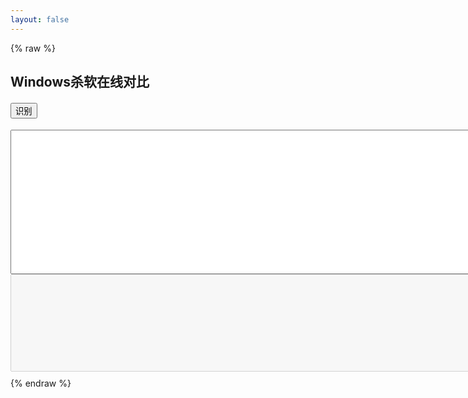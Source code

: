 ```yaml
---
layout: false
---
```

{% raw %}
<!DOCTYPE html>
<html>
<head>
<meta charset="utf-8">
<title>Windows提权/杀软在线对比</title>
<script>
    avList = {
"_avp32.exe":"卡巴斯基",
"_avpcc.exe":"卡巴斯基",
"_avpm.exe":"卡巴斯基",
"360entclient.exe":"天擎EDR Agent",
"360entmisc.exe":"360(奇安信)天擎",
"360leakfixer.exe":"360系统漏洞控制模块",
"360rp.exe":"360杀毒",
"360safe.exe":"360安全卫士",
"360safebox.exe":"360保险箱主程序",
"360sd.exe":"360杀毒",
"360skylarsvc.exe":"360天擎终端安全管理系统",
"360tray.exe":"360实时保护",
"360websafe.exe":"360主机卫士",
"a2cmd.exe":"emsisoft anti-malware",
"a2free.exe":"a-squared free",
"a2guard.exe":"a-squared杀毒",
"a2service.exe":"a-squared free",
"a2start.exe":"Emsisoft Internet Security",
"aavgapi.exe":"avg",
"aawservice.exe":"Lavasoft Ad-Aware",
"aawtray.exe":"Ad-Aware",
"acaas.exe":"AhnLab",
"acaegmgr.exe":"AhnLab",
"acaif.exe":"AhnLab",
"acais.exe":"AhnLab",
"acctmgr.exe":"Symantec",
"aclient.exe":"Altiris remote login client",
"aclntusr.exe":"Altiris Client",
"acs.exe":"outpost防火墙",
"adam.exe":"绿鹰安全精灵",
"adaware.exe":"Lavasoft Ad-Aware",
"ad-aware.exe":"Lavasoft Ad-Aware",
"ad-aware2007.exe":"Lavasoft Ad-Aware",
"administrator.exe":"Entensys UserGate 5",
"adminserver.exe":"Panda",
"advchk.exe":"norton antivirus",
"ad-watch.exe":"lavasoft杀毒",
"aesecurityservice.exe":"MS Content Management Service",
"aexagentuihost.exe":"Altiris Agent",
"aexnsagent.exe":"Altiris Agent",
"aexnsrcvsvc.exe":"Altiris",
"aexsvc.exe":"Altiris",
"aexswdusr.exe":"Altiris Express NS Client Manager",
"aflogvw.exe":"AhnLab Spy Zero",
"afwserv.exe":"Avast Firewall Service",
"agb.exe":"安天防线",
"agentsvr.exe":"Microsoft Agent Server",
"ahnrpt.exe":"AhnLab Spy Zero",
"ahnsd.exe":"AhnLab",
"ahnsdsv.exe":"AhnLab",
"ahprocmonserver.exe":"安天防线",
"airdefense.exe":"airdefense",
"akrnl.exe":"ESET Smart Security",
"alert.exe":"CA eTrust Integrated Threat Management 8.1/CA Jinchen Kill",
"alertsvc.exe":"Symantec",
"alisecguard.exe":"阿里云-云盾",
"aliyun_assist_service.exe":"阿里云-云监控",
"aliyundun.exe":"阿里云-云盾",
"aliyundunupdate.exe":"阿里云-升级服务",
"almon.exe":"Sophos Anti-Virus",
"alogserv.exe":"McAfee VirusScan Activity Log Server",
"alsvc.exe":"Sophos AutoUpdate Service",
"alunotify.exe":"Symantec",
"alupdate.exe":"Sophos Anti-Virus AutoUpdate",
"aluschedulersvc.exe":"Symantec",
"amon.exe":"tiny personal firewall",
"amsvc.exe":"Cybereason",
"amswmagt.exe":"CA eTrust Integrated Threat Management 8.1",
"ananwidget.exe":"墨者安全专家",
"antiarp.exe":"AntiARP",
"anti-trojan.exe":"anti-trojan elite",
"anvir.exe":"AnVir.exe",
"aphost.exe":"TrendMicro Infrastructure",
"apimonitor.exe":"API Monitor",
"appsvc32.exe":"Symantec",
"aps.exe":"Outpost Security",
"apvxdwin.exe":"Panda Internet Security",
"arcatasksservice.exe":"arcavir杀毒",
"armor2net.exe":"Armor2net Software",
"arr.exe":"application request route",
"ashavast.exe":"Avast",
"ashbug.exe":"Avast",
"ashchest.exe":"Avast",
"ashcmd.exe":"Avast",
"ashdisp.exe":"Avast",
"ashenhcd.exe":"Avast",
"ashlogv.exe":"Avast",
"ashmaisv.exe":"Avast",
"ashpopwz.exe":"Avast",
"ashquick.exe":"Avast",
"ashserv.exe":"Avast",
"ashsimp2.exe":"Avast",
"ashsimpl.exe":"Avast",
"ashskpcc.exe":"Avast",
"ashskpck.exe":"Avast",
"ashupd.exe":"Avast",
"ashwebsv.exe":"Avast",
"ast.exe":"超级巡警",
"asupport.exe":"TrendMicro",
"aswdisp.exe":"Avast",
"aswregsvr.exe":"Avast",
"aswscan.exe":"avast",
"aswserv.exe":"Avast",
"aswupdsv.exe":"Avast",
"aswwebsv.exe":"Avast",
"atguard.exe":"antivir",
"atrshost.exe":"Altiris",
"atwatch.exe":"mustek",
"atwsctsk.exe":"AhnLab V3 Internet Security",
"au.exe":"nsis",
"aupdate.exe":"symantec",
"aupdrun.exe":"Agnirum Outpost Firewall",
"aus.exe":"Outpost Security",
"auth8021x.exe":"CA Jinchen KILL / eTrust Antivirus",
"autodown.exe":"antivirus autoupdater",
"autoup.exe":"AhnLab",
"avadmin.exe":"AVIRA Personal Edition Classic",
"avastemupdate.exe":"Avast Internet Security",
"avastsvc.exe":"Avast",
"avastui.exe":"Avast GUI",
"avcenter.exe":"Avira",
"avciman.exe":"熊猫卫士",
"avconfig.exe":"Avira",
"avconsol.exe":"McAfee VirusScan Scheduler",
"avengine.exe":"Panda Internet Security",
"avesvc.exe":"Avira",
"avfwsvc.exe":"AVIRA Personal Edition Classic",
"avg.exe":"avg杀毒",
"avgam.exe":"AVG 8/8.5",
"avgamsvr.exe":"AVG",
"avgas.exe":"AVG",
"avgaurd.exe":"avira antivir",
"avgcc.exe":"AVG",
"avgcc32.exe":"AVG",
"avgcefrend.exe":"AVG Internet Security",
"avgchsvx.exe":"AVG Internet Security",
"avgcmgr.exe":"AVG Internet Security (32-bit)",
"avgcsrva.exe":"AVG Internet Security (64-bit)",
"avgcsrvx.exe":"AVG Internet Security",
"avgctrl.exe":"AVG",
"avgdiag.exe":"AVG",
"avgemc.exe":"AVG",
"avgemca.exe":"AVG Internet Security",
"avgemcx.exe":"AVG Internet Security",
"avgfws.exe":"AVG Internet Security",
"avgfws8.exe":"AVG",
"avgfws9.exe":"AVG 9.0 FW",
"avgfwsrv.exe":"AVG",
"avgidsagent.exe":"AVG 8.5/9.0 IDS",
"avgidsmonitor.exe":"AVG 8.5/9.0 IDS",
"avgidsui.exe":"AVG 8.5 IDS",
"avgidswatcher.exe":"AVG 8.5 IDS",
"avginet.exe":"AVG",
"avgmfapx.exe":"AVG Internet Security",
"avgmsvr.exe":"AVG",
"avgnsa.exe":"AVG Internet Security",
"avgnsx.exe":"AVG Internet Security",
"avgnt.exe":"Avira",
"avgntmgr.exe":"avg",
"avgregcl.exe":"AVG Registry Cleaner",
"avgrsa.exe":"AVG Internet Security (64-bit)",
"avgrssvc.exe":"AVG",
"avgrsx.exe":"AVG Anti-Virus",
"avgscanx.exe":"AVG",
"avgserv.exe":"AVG",
"avgserv9.exe":"AVG",
"avgsvc.exe":"AVG Internet Security",
"avgsystx.exe":"AVG SysTools",
"avgtray.exe":"AVG Anti-Virus",
"avguard.exe":"Avira AntiVir",
"avgui.exe":"AVG Internet Security",
"avgupd.exe":"AVG",
"avgupdln.exe":"AVG",
"avgupsvc.exe":"AVG",
"avgvv.exe":"AVG",
"avgw.exe":"AVG",
"avgwb.dat":"AVG",
"avgwb.exe":"Grisoft AVG AntiVirus",
"avgwdsvc.exe":"AVG Anti-Virus",
"avgwizfw.exe":"AVG",
"avinitnt.exe":"command antivirus for nt server",
"avira.exe":"小红伞杀毒",
"avk.exe":"gdata安全防护软件",
"avkbackupservice.exe":"gdata安全防护软件",
"avkcl.exe":"gdata安全防护软件",
"avkpop.exe":"g data software ag",
"avkproxy.exe":"G Data Internet Security 2007",
"avkserv.exe":"g data software ag",
"avkservice.exe":"G Data Internet Security 2007",
"avktray.exe":"G Data Internet Security 2007",
"avkwctl.exe":"G Data Internet Security 2007",
"avkwctl9.exe":"g data software ag",
"avltmain.exe":"Panda Titanium",
"avmailc.exe":"Avira",
"avmcdlg.exe":"Avira",
"avnotify.exe":"Avira",
"avnt.exe":"h+bedv datentechnik gmbh",
"avp.exe":"Kaspersky",
"avp32.exe":"Kaspersky",
"avpcc.exe":"Kaspersky",
"avpdos32.exe":"kaspersky antivirus",
"avpdtagt.exe":"Kaspersky Lab Deployment Tool Agent",
"avpexec.exe":"Kaspersky",
"avpm.exe":"Kaspersky",
"avpncc.exe":"Kaspersky",
"avps.exe":"Kaspersky",
"avptc32.exe":"kaspersky antivirus",
"avpui.exe":"Kaspersky",
"avpupd.exe":"Kaspersky",
"avscan.exe":"Avira",
"avsched32.exe":"h+bedv",
"avserver.exe":"Kerio Winroute Firewall",
"avshadow.exe":"Avira",
"avsynmgr.exe":"McAfee VirusScan Synchronization Manager",
"avtask.exe":"Panda",
"avwatchservice.exe":"virusfighter杀毒",
"avwebgrd.exe":"AVIRA Personal Edition Classic",
"avwin.exe":"h+bedv",
"avwupsrv.exe":"h+bedv",
"avz.exe":"avz",
"ayagent.exe":"alyac韩国胶囊杀毒",
"baiduansvx.exe":"百度卫士-主进程",
"baidusafetray.exe":"百度卫士",
"baidusd.exe":"百度杀毒-主程序",
"baidusdsvc.exe":"百度杀毒-服务进程",
"baidusdtray.exe":"百度杀毒-托盘进程",
"baradagent.exe":"腾讯云-安全监控组件",
"bargains.exe":"exact advertising spyware",
"basfipm.exe":"Broadcom ASF IP monitoring service",
"bavtray.exe":"Baidu AV",
"bdagent.exe":"BitDefender Security Suite",
"bdc.exe":"BitDefender Security Suite",
"bddownloader.exe":"百度卫士",
"bdlite.exe":"BitDefender Security Suite",
"bdmcon.exe":"BitDefender Security Suite",
"bdss.exe":"BitDefender Security Suite",
"bdsubmit.exe":"BitDefender Security Suite",
"bdswitch.exe":"bitdefender module",
"beagle.exe":"avast",
"beikesan.exe":"贝壳云安全",
"bhipssvc.exe":"Baidu AV",
"bitdefender.exe":"Bitdefender",
"bka.exe":"Bkav AV",
"bkavservice.exe":"bkav杀毒",
"bkavsystemserver.exe":"Bkav AV",
"blackd.exe":"Black Ice IDS ",
"blackice.exe":"BlackIce Firewall",
"blink.exe":"micromedia",
"blss.exe":"cblaster",
"blupro.exe":"Bkav AV",
"bmrt.exe":"Barracuda Malware Removal Tool",
"bootwarn.exe":"symantec",
"bpc.exe":"grokster",
"brasil.exe":"exact advertising",
"bullguard.exe":"BullGuard Internet Security",
"bullguardbhvscanner.exe":"BullGuard Internet Security",
"bullguardscanner.exe":"BullGuard Internet Security",
"bullguardtray.exe":"BullGuard Internet Security",
"bullguardupdate.exe":"BullGuard Internet Security",
"bwgo0000":"F-Secure Backweb Temporary Files",
"bwgo0000.exe":"F-Secure Backweb",
"bwmeterconsvc.exe":"BWMeter Connections Service",
"ca.exe":"eTrust Firewall",
"caantispyware.exe":"CA Internet Security Suite 2007",
"caav.exe":"CA Internet Security Suite 2007",
"caavcmdscan.exe":"CA Internet Security Suite 2007",
"caavguiscan.exe":"CA Internet Security Suite 2007",
"caf.exe":"CA eTrust Integrated Threat Management 8.1",
"cafw.exe":"CA Internet Security Suite 2007",
"caissdt.exe":"eTrust Internet Security Suite",
"calogdump.exe":"CA Internet Security Suite 2007",
"capfaem.exe":"CA Internet Security Suite 2007",
"capfasem.exe":"CA Internet Security Suite 2008",
"capfsem.exe":"CA Internet Security Suite 2007",
"capmuamagt.exe":"CA eTrust Integrated Threat Management 8.1",
"cappactiveprotection.exe":"CA Internet Security Suite 2007/8/9",
"cappactiveprotection.exe   ":"CA Internet Security Suite 2007",
"casc.exe":"CA Internet Security Suite 2009",
"casecuritycenter.exe":"CA Internet Security Suite 2007",
"caunst.exe":"CA Internet Security Suite 2007",
"cavrep.exe":"CA Internet Security Suite 2007",
"cavrid.exe":"CA AntiVirus Realtime Infection Report",
"cavscan.exe":"Comodo",
"cavtray.exe":"eTrust Antivirus",
"cb.exe":"Cb Protection by Carbon Black",
"ccap.exe":"Symantec",
"ccapp.exe":"Symantec",
"ccemflsv.exe":"Client and Host Security Platform",
"ccenter.exe":"Rising",
"ccevtmgr.exe":"Symantec",
"cclaw.exe":"Norman Ad-Aware SE Plus Antivirus 1.06r1 and Firewall 1",
"cclgview.exe":"Symantec?",
"ccnfagent.exe":"CA eTrust Integrated Threat Management 8.1",
"ccprovsp.exe":"CA Internet Security Suite 2008/9",
"ccproxy.exe":"Symantec",
"ccpxysvc.exe":"Symantec",
"ccregvfy.exe":"norton杀毒软件自身完整性检查程序",
"ccschedulersvc.exe":"CA Internet Security Suite 2009",
"ccsetmgr.exe":"Symantec",
"ccsmagtd.exe":"CA eTrust Integrated Threat Management 8.1",
"ccsvchst.exe":"Symantec Endpoint Protection",
"ccsystemreport.exe":"CA Internet Security Suite 2009",
"cctray.exe":"CA Internet Security Suite 2007",
"ccupdate.exe":"CA Internet Security Suite 2007",
"cdp.exe":"cyberlink corp.",
"certificationmanagerservicent.exe":"Sophos Control Center",
"cfd.exe":"motive communications",
"cfftplugin.exe":"CA eTrust Integrated Threat Management 8.1",
"cfgwiz.exe":"norton antivirus",
"cfnotsrvd.exe":"CA eTrust Integrated Threat Management 8.1",
"cfp.exe":"Comodo Firewall Pro",
"cfpconfg.exe":"COMODO VIRUS SCANNER",
"cfpconfig.exe":"Comodo Firewall Pro",
"cfplogvw.exe":"Comodo Firewall Pro",
"cfpsbmit.exe":"Comodo Firewall Pro",
"cfpupdat.exe":"Comodo Firewall Pro",
"cfsmsmd.exe":"CA eTrust Integrated Threat Management 8.1",
"checkup.exe":"Symantec",
"cis.exe":"Comodo Internet Security",
"cistray.exe":"Comodo Internet Security",
"cka.exe":"Symantec",
"cksoftshiedantivirus4.exe":"shield antivirus杀毒",
"clamscan.exe":"ClamAV",
"clamtray.exe":"ClamAV",
"clamwin.exe":"ClamAV",
"clean.exe":"windows流氓软件清理大师",
"cleaner.exe":"windows流氓软件清理大师",
"cleaner3.exe":"windows流氓软件清理大师",
"cleaner8.exe":"the cleaner杀毒",
"cleanpc.exe":"windows流氓软件清理大师",
"cleanup.exe":"mcafee",
"cloudhelper.exe":"安全狗",
"clps.exe":"Comodo",
"clpsla.exe":"Comodo",
"clpsls.exe":"Comodo",
"clshield.exe":"Panda",
"cmctrayicon.exe":"cmc杀毒",
"cmdagent.exe":"Comodo Firewall Pro",
"cmdinstall.exe":"Comodo",
"cmgrdian.exe":"McAfee Guardian Tray Icon",
"cntaosmgr.exe":"TrendMicro OfficeScan",
"comhost.exe":"Symantec",
"connectionmonitor.exe":"ConnectionMonitor by SteelBytes",
"console.exe":"Panda",
"control_panel.exe":"Entensys UserGate 5",
"coranticontrolcenter32.exe":"coranti2012杀毒",
"coreframeworkhost.exe":"Trend Micro Internet Security",
"coreserviceshell.exe":"Trend Micro Internet Security",
"cpd.exe":"McAfee Firewall",
"cpdclnt.exe":"Symantec",
"cpf.exe":"Comodo Personal Firewall",
"cpntsrv.exe":"Panda",
"cramtray.exe":"Cybereason",
"crashrep.exe":"Comodo Firewall Pro",
"crdm.exe":"Netsys Enterprise Security (Encryption)",
"crssvc.exe":"Cybereason",
"csacontrol.exe":"Cisco Security Agent",
"csfalconcontainer.exe":"CrowdStrike Falcon Sensor",
"csfalconservice.exe":"CrowdStrike Falcon",
"csinject.exe":"Symantec",
"csinsm32.exe":"Symantec",
"csinsmnt.exe":"Symantec",
"csrss_tc.exe":"Atompark StaffCop",
"cssauth.exe":"Client Security Solution",
"ctdataload.exe":"Altiris",
"cureit.exe":"drweb cureit",
"cylancesvc.exe":"Cylance",
"cylanceui.exe":"Cylance",
"d_manage.exe":"d盾",
"d_safe_manage.exe":"d盾",
"dao_log.exe":"McAfee DAO Logger",
"datemanager.exe":"Date Manager",
"dbserv.exe":"Symantec",
"dbsrv9.exe":"Symantec",
"deep ui.exe":"Deep Instinct NGAV",
"deepmgmtservice.exe":"Deep Instinct NGAV",
"deeprpcserver":"Deep Instinct NGAV",
"deepstaticservice.exe":"Deep Instinct NGAV",
"defalert.exe":"symantec",
"defenderdaemon.exe":"shadowdefender",
"defscangui.exe":"symantec",
"defwatch":"Symantec",
"defwatch.exe":"Symantec",
"deloeminfs.exe":"BitDefender Security Suite",
"deteqt.agent.exe":"MWR Deteqt Suite EDR",
"diskmon.exe":"Symantec",
"djsnetcn.exe":"Symantec",
"dlservice.exe":"SmartLine DeviceLock Service",
"dltray.exe":"SmartLine DeviceLock Tray Notifier",
"dolphincharge.e":"GoldenDolphin Chinese IDS",
"dolphincharge.exe":"GoldenDolphin Chinese IDS",
"doscan.exe":"Symantec",
"dpmra.exe":"Microsoft Security Center Data Protection Manager",
"dpps2.exe":"panicware",
"drwadins.exe":"dr.web",
"drwagntd.exe":"DrWeb Enterprise",
"drwagnui.exe":"DrWeb",
"drwatson.exe":"Dr. Watson",
"drweb.exe":"DrWeb",
"drweb32.exe":"DrWeb",
"drweb32w.exe":"DrWeb",
"drweb386.exe":"DrWeb",
"drwebcgp.exe":"DrWeb",
"drwebcom.exe":"DrWeb Plesk COM for Windows",
"drwebdc.exe":"DrWeb",
"drwebmng.exe":"DrWeb",
"drwebscd.exe":"DrWeb",
"drwebupw.exe":"DrWeb",
"drwebwcl.exe":"DrWeb",
"drwebwin.exe":"DrWeb",
"drwinst.exe":"DrWeb",
"drwupgrade.exe":"DrWeb Enterprise",
"ds_monitor.exe":"Deep Security TM EDR",
"dsa.exe":"Deep Security TM EDR",
"dsmain.exe":"360安全卫士程序加载模块",
"dssagent.exe":"broderbund",
"dvp95.exe":"F-Secure",
"dvp95_0.exe":"F-Secure",
"dwarkdaemon.exe":"DrWeb Total Security",
"dwengine.exe":"DrWeb",
"dwhwizrd.exe":"Symantec",
"dwnetfilter.exe":"DrWeb Total Security",
"dwwin.exe":"TrendMicro or DrWatson",
"edisk.exe":"McAfee VirusScan Emergency Disk Creator",
"edr_agent.exe":"深信服EDR Agent",
"edr_monitor.exe":"深信服EDR Agent",
"edr_sec_plan.exe":"深信服EDR Agent",
"eeyeevnt.exe":"eEye Retina Digital Security",
"egui.exe":"Nod32",
"eguiproxy.exe":"eset nod32防毒",
"ehttpsrv.exe":"Nod32",
"ekrn.exe":"Nod32",
"elogsvc.exe":"Norman Ad-Aware SE Plus Antivirus 1.06r1 and Firewall 1",
"emet_agent.exe":"emet",
"emet_service.exe":"emet",
"emlibupdateagentnt.exe":"Sophos Control Center",
"emlproui.exe":"Omniquad Total Security 3.0.0",
"emlproxy.exe":"Omniquad Total Security 3.0.0",
"emsw.exe":"alset inc",
"endpointsecurity.exe":"GFI EndPointSecurity",
"engineserver.exe":"McAfee",
"ent.exe":"Essential NetTools",
"entitymain.exe":"Trend Micro Control Manager",
"era.exe":"ESET Remote Administrator",
"esafe.exe":"eSafe Protect",
"esav.exe":"启明星辰天珣EDR Agent",
"escc.exe":"启明星辰天珣EDR Agent",
"escccontrol.exe":"启明星辰天珣EDR Agent",
"esccindex.exe":"启明星辰天珣EDR Agent",
"esecagntservice.exe":"GFI EndPoint Security",
"esecservice.exe":"GFI EndPointSecurity",
"eshasrv.exe":"eset nod32防毒",
"esmagent.exe":"Enterprise Security Agent",
"espwatch.exe":"eSafe Protect",
"etagent.exe":"EventTracker by Prism Microsystems",
"etconsole3.exe":"EventTracker Console",
"etcorrel.exe":"EventTracker log cache",
"ethereal.exe":"rationalclearcase",
"etloganalyzer.exe":"EventTracker by Prism Microsystems",
"etreporter.exe":"EventTracker by Prism Microsystems  change",
"etrssfeeds.exe":"EventTracker by Prism Microsystems",
"etscheduler.exe":"EventTracker Scheduler",
"etwcontrolpanel.exe":"EventTracker Console",
"euqmonitor.exe":"TrendMicro ScanMail for Exchange",
"eventparser.exe":"McAfee",
"evtarmgr.exe":"EventTracker by Prism Microsystems",
"evtmgr.exe":"EventTracker by Prism Microsystems",
"evtprocessecfile.exe":"EventTracker",
"ewidoctrl.exe":"Ewido Security Suite",
"ewidoguard.exe":"Ewido Security Suite",
"execstat.exe":"StatWin",
"ezantivirusregistrationcheck.exe":"e-trust antivirus",
"fameh32.exe":"F-Secure Internet Security",
"fast.exe":"fastusr",
"fcappdb.exe":"Fortinet Smart Security",
"fcdblog.exe":"Fortinet Smart Security",
"fch32.exe":"F-Secure Internet Security",
"fchelper64.exe":"Fortinet Smart Security",
"fcsms.exe":"Microsoft Forefront Client Security Management Service",
"fcssas.exe":"Microsoft Forefront Client Security State Assessment Service",
"fih32.exe":"F-Secure Installation Launcher",
"findviru.exe":"f-secure",
"firesvc.exe":"McAfee Desktop Firewall",
"firetray.exe":"McAfee Desktop Firewall Traybar Helper",
"firewall.exe":"ashampoosoftware",
"firewallgui.exe":"PC Tools Firewall Plus",
"fmon.exe":"FortiClient Host Security 3.0.459",
"fnrb32.exe":"f-secure",
"forcefield.exe":"ZoneAlarm ForceField",
"forticlient.exe":"FortiClient",
"fortiesnac.exe":"Fortinet Smart Security",
"fortifw.exe":"FortiClient Host Security 3.0.459",
"fortiproxy.exe":"Fortinet Smart Security",
"fortiscan.exe":"Fortiscan",
"fortisslvpndaemon.exe":"Fortinet Smart Security",
"fortitray.exe":"Fortinet Smart Security",
"fortiwf.exe":"Fortinet Smart Security",
"fpavserver.exe":"F-PROT Antivirus",
"fprot.exe":"F-Prot?Antivirus",
"f-prot.exe":"f-prot杀毒",
"f-prot95.exe":"F-Prot?Antivirus",
"fprottray.exe":"F-PROT Antivirus",
"fpwin.exe":"verizon",
"fp-win.exe":"f-prot antivirus ondemand",
"frameworkservic":"McAfee Framework Services",
"frameworkservic.exe":"Mcafee VirusScan Framework Service",
"frameworkservice.exe":"McAfee VirusScan Enterprise",
"freshclam.exe":"clamav",
"frminst.exe":"mcafee",
"frw.exe":"McAfee?",
"frzstate2k.exe":"Deep Freeze TM EDR",
"fsaa.exe":"F-Secure Authentication Agent",
"fsaua.exe":"F-Secure Internet Security",
"fsav.exe":"f-secure",
"fsav32.exe":"F-Secure Internet Security",
"fsav530stbyb.exe":"f-secure",
"fsav530wtbyb.exe":"f-secure",
"fsav95.exe":"f-secure",
"fsavgui.exe":"F-Secure Internet Security GUI",
"fsbwsys.exe":"f-secure",
"f-sched.exe":"F-Prot?Antivirus",
"fscuif.exe":"F-Secure Internet Security",
"fsdfwd.exe":"F-Secure Internet Security",
"f-secure.exe":"f-secure冰岛杀毒",
"fsgk32.exe":"F-Secure Internet Security",
"fsgk32st.exe":"F-Secure Internet Security",
"fsguidll.exe":"F-Secure Internet Security",
"fsguiexe.exe":"F-Secure Internet Security",
"fshdll32.exe":"F-Secure Internet Security",
"fshoster32.exe":"F-Secure Internet Security",
"fshoster64.exe":"F-Secure Internet Security",
"fsm32.exe":"F-Secure Internet Security",
"fsma32.exe":"F-Secure Internet Security",
"fsmb32.exe":"F-Secure Internet Security",
"fsorsp.exe":"F-Secure Internet Security",
"fspc.exe":"F-Secure Internet Security",
"fspex.exe":"F-Secure Anti-Virus Updater",
"fsqh.exe":"F-Secure Internet Security",
"fssm32.exe":"F-Secure Internet Security",
"f-stopw.exe":"F-Prot?Antivirus",
"fwcfg.exe":"Symantec",
"fwinst.exe":"AVIRA Personal Edition Classic",
"fws.exe":"Radialpoint Security Services PCGuard",
"fyfirewall.exe":"风云防火墙",
"gcascleaner.exe":"Microsoft AntiSpyware Cleaner Process",
"gcasdtserv.exe":"Microsoft AntiSpyware Server Process",
"gcasinstallhelper.exe":"Microsoft AntiSpyware Helper Process",
"gcasnotice.exe":"Microsoft AntiSpyware Notifier Process",
"gcasserv.exe":"Microsoft AntiSpyware Server Process",
"gcasservalert.exe":"Microsoft AntiSpyware Alert Process",
"gcasswupdater.exe":"Microsoft AntiSpyware Updater Process",
"gdfirewalltray.exe":"G Data Internet Security 2007",
"gdfwsvc.exe":"G Data Internet Security 2007",
"gdscan.exe":"G Data",
"gfireporterservice.exe":"GFI EndPointSecurity",
"gg.exe":"巨盾网游安全盾",
"ghost_2.exe":"Symantec",
"ghosttray.exe":"Symantec",
"giantantispyware.exe":"GIANT AntiSpyware",
"giantantispywaremain.exe":"Microsoft AntiSpyware",
"giantantispywareupdater.exe":"Microsoft AntiSpyware",
"gov_defence_daemon.exe":"govdefence(网防g01)",
"gov_defence_service.exe":"govdefence(网防g01)",
"guard.exe":"AVG",
"guarddog.exe":"ewido",
"guardgui.exe":"Avira",
"guardnt.exe":"ikarus",
"guardxkickoff.exe":"GuardX",
"guardxservice.exe":"GuardX",
"gziface.exe":"Bitdefender Free",
"gzserv.exe":"Bitdefender Free",
"hipsdaemon.exe":"火绒安全软件",
"hipslog.exe":"火绒安全软件",
"hipsmain.exe":"火绒安全软件",
"hipstray.exe":"火绒安全软件",
"hipsvc.exe":"mcafee",
"hpqwmiex.exe":"HP ProtectTools Security Manager",
"hrres.exe":"ViRobot Desktop Antivirus",
"htpatch.exe":"silicon integrated systems corporation",
"hwapi.exe":"McAfee Internet Security Suite",
"hws.exe":"护卫神·入侵防护系统",
"hws_ui.exe":"护卫神·入侵防护系统",
"hwsd.exe":"护卫神·入侵防护系统",
"hwspanel.exe":"护卫神·入侵防护系统",
"iamapp.exe":"symantec",
"iamserv.exe":"symantec",
"iamstats.exe":"symantec",
"icepack.exe":"Symantec",
"icmon.exe":"Sophos Anti-Virus InterCheck activity monitor",
"idsinst.exe":"Symantec",
"iedriver.exe":"urlblaze.com",
"iface.exe":"Panda Anti-Virus",
"igateway.exe":"CA eTrust Integrated Threat Management 8.1/CA Jinchen Kill",
"inetupd.exe":"H+BEDV",
"infus.exe":"infus dialer",
"infwin.exe":"msviewparasite",
"inicio.exe":"Panda Internet Security",
"inocit.exe":"etrust",
"inonmsrv.exe":"CA Jinchen Kill",
"inorpc.exe":"eTrust Antivirus",
"inort.exe":"eTrust Antivirus",
"inotask.exe":"CA eTrust Integrated Threat Management 8.1/CA Jinchen Kill",
"inouptng.exe":"etrust",
"inoweb.exe":"CA Jinchen Kill",
"intdel.exe":"inet delivery",
"iparmor.exe":"木马克星",
"iptray.exe":"Cisco AMP",
"isafe.exe":"CA AntiVirus ISafe Service",
"isafinst.exe":"CA Internet Security Suite 2007",
"isatray.exe":"Microsoft(R) Internet Security and Acceleration Server 2000",
"isntsmtp.exe":"TrendMicro",
"isntsysmonitor":"TrendMicro InterScan System Monitor",
"isntsysmonitor.exe":"Trend Micro",
"ispwdsvc.exe":"Symantec",
"isscsf.exe":"ISS Security Scanner",
"issdaemon.exe":"ISS Security Scanner",
"issvc.exe":"Symantec",
"isuac.exe":"Symantec",
"iswmgr.exe":"ZoneAlarm ForceField",
"itmrt_supportdiagnostics.exe":"CA Internet Security Suite 2007",
"itmrt_trace.exe":"CA Internet Security Suite 2007",
"itmrtsvc.exe":"CA Internet Security Suite 2007",
"ixaptsvc.exe":"nProtect",
"ixavsvc.exe":"nProtect",
"ixfwsvc.exe":" nProtect",
"jammer.exe":"Jammer",
"k7tsecurity.exe":"k7杀毒",
"kabackreport.exe":"Kingsoft",
"kaccore.exe":"Kingsoft",
"kanmcmain.exe":"Kingsoft",
"kansgui.exe":"Kingsoft Antivirus",
"kansvr.exe":"Kingsoft Antivirus",
"kastray.exe":"Kingsoft",
"kav.exe":"Kaspersky",
"kav32.exe":"Kingsoft Internet Security 2008",
"kavadapterexe.exe":"Kaspersky Anti-Virus for Lotus Notes",
"kavfs.exe":"Kaspersky Anti-Virus service process",
"kavfsgt.exe":"Kaspersky Anti-Virus management service process",
"kavfsrcn.exe":"Kaspersky Anti-Virus remote management process",
"kavfsscs.exe":"Kaspersky script interception dispatcher service process",
"kavfswp.exe":"Kaspersky Anti-Virus working process",
"kavisarv.exe":"Kaspersky",
"kavlotsingleton.exe":"Kaspersky Anti-Virus for Lotus Notes",
"kavmm.exe":"Kaspersky",
"kavpf.exe":"kaspersky",
"kavpfw.exe":"kaspersky",
"kavshell.exe":"Kaspersky command line utility process",
"kavss.exe":"Kaspersky",
"kavstart.exe":"Kingsoft Internet Security",
"kavsvc.exe":"Kaspersky",
"kavsvcui.exe":"kaspersky",
"kavtray.exe":"Kaspersky task tray process",
"kazza.exe":"kaspersky",
"kb891711.exe":"Windows Security Update",
"keenvalue.exe":"euniverse inc",
"kerio-pf-213-en-win.exe":"Kerio",
"kerio-wrl-421-en-win.exe":"Kerio",
"kerio-wrp-421-en-win.exe":"Kerio",
"kis.exe":"Kaspersky",
"kislive.exe":"Kingsoft",
"kissvc.exe":"Kingsoft Internet Security 2008",
"klnacserver.exe":"Kaspersky Lab Cisco NAC Posture Validation Server",
"klnagent.exe":"Kaspersky Network Agent",
"klserver.exe":"Kaspersky Administration Server",
"klswd.exe":"Kaspersky",
"klwtblfs.exe":"Kaspersky",
"kmailmon.exe":"Kingsoft",
"knownsvr.exe":"Rising Antispyware",
"knsdtray.exe":"可牛杀毒",
"knupdatemain.exe":"Kingsoft",
"kpf4gui.exe":"Sunbelt Personal Firewall 4",
"kpf4ss.exe":"Sunbelt Personal Firewall 4",
"kpfw32.exe":"Kingsoft Internet Security 2008",
"kpfwsvc.exe":"Kingsoft Internet Security",
"kpfwtray.exe":"金山网镖",
"krbcc32s.exe":"CA Jinchen KILL / eTrust Antivirus",
"ksafe.exe":"金山卫士",
"ksafesvc.exe":"金山毒霸",
"ksafetray.exe":"金山卫士",
"kswebshield.exe":"Kingsoft",
"kupdata.exe":"金山毒霸",
"kvdetech.exe":"Jiangmin AV and FW",
"kvmonxp.exe":"江民杀毒",
"kvmonxp.kxp":"Jiangmin AV and FW",
"kvmonxp_2.exe":"江民KV杀毒软件实时监控程序",
"kvmonxp_2.kxp":"Jiangmin AV and FW",
"kvolself.exe":"Jiangmin AV and FW",
"kvsrvxp.exe":"Jiangmin AV and FW",
"kvsrvxp_1.exe":"Jiangmin AV and FW",
"kvxp.exe":"江民杀毒软件",
"kvxp.kxp":"Jiangmin AV and FW",
"kwatch.exe":"Kingsoft Internet Security",
"kwsprod.exe":"Kaspersky",
"kwsprotect64.exe":"金山毒霸",
"kxescore.exe":"金山毒霸",
"kxeserv.exe":"Kingsoft",
"kxetray.exe":"金山毒霸",
"launcher.exe":"intercort systems",
"ldscan.exe":"windows trojans inspector",
"leventmgr.exe":"Cisco Security Agent",
"livesrv.exe":"BitDefender Security Suite",
"liveupdate360.exe":"360更新程序",
"lmon.exe":"Sophos Anti-Virus",
"log_qtine.exe":"McAfee",
"loggetor.exe":"GoldenDolphin Chinese IDS",
"loggingserver.exe":"AVG Internet Security (64-bit)",
"luall.exe":"Symantec",
"luau.exe":"symantec",
"lucallbackproxy.exe":"Symantec",
"lucoms.exe":"Symantec",
"lucoms~1.exe":"Symantec",
"lucomserver.exe":"Symantec LiveUpdate",
"luinit.exe":"Symantec",
"lwdmserver.exe":"TrendMicro Infrastructure",
"macmnsvc.exe":"McAfee Agent Common Services",
"macompatsvc.exe":"McAfee Compat service",
"mamutu.exe":"Mamutu",
"managementagentnt.exe":"Sophos Control Center",
"mantispm.exe":"ZoneAlarm Internet Security Suite 2007",
"masalert.exe":"McAfee AntiSpyware",
"massrv.exe":"McAfee AntiSpyware application",
"masvc.exe":"McAfee Agent Service",
"mbam.exe":"malwarebytes杀毒",
"mbamservice.exe":"Malwarebytes Anti-Malware",
"mbamtray.exe":"Malwarebytes Anti-Malware",
"mcafeedatabackup.exe":"McAfee Internet Security Suite",
"mcafeefire.exe":"mcafee",
"mcagent.exe":"McAfee Agent",
"mcapexe.exe":"McAfee Endpoint Protection",
"mcappins.exe":"McAfee Application Installer",
"mcconsol.exe":"McAfee VirusScan Enterprise",
"mcdash.exe":"McAfee Security Center Dashboard",
"mcdetect.exe":"McAfee Security Centre Module",
"mcepoc.exe":"McAfee VirusScan for EPOC OS",
"mcepocfg.exe":"McAfee VirusScan for EPOC OS",
"mcinfo.exe":"McAfee Internet Security",
"mcmnhdlr.exe":"McAfee VirusScan Command Handler",
"mcmscsvc.exe":"McAfee Internet Security Suite",
"mcnasvc.exe":"McAfee Internet Security Suite",
"mcods.exe":"McAfee Internet Security Suite",
"mcpalmcfg.exe":"McAfee VirusScan for Palm OS",
"mcpromgr.exe":"McAfee Internet Security Suite",
"mcproxy.exe":"McAfee Internet Security Suite",
"mcregwiz.exe":"McAfee Registration Wizard",
"mcsacore.exe":"McAfee Endpoint Protection",
"mcsagent.exe":"Sophos MCS Agent",
"mcsclient.exe":"Sophos MCS Client",
"mcscript.exe":"mcafee",
"mcscript_inuse.exe":"McAfee VirusScan Enterprise",
"mcshell.exe":"McAfee GUI",
"mcshield.exe":"McAfee VirusScan",
"mcshld9x.exe":"McAfee AntiVirus Component",
"mcsvhost.exe":"McAfee Endpoint Protection",
"mcsysmon.exe":"McAfee System Monitor",
"mctool.exe":"mcafee",
"mctray.exe":"McAfee VirusScan Enterprise",
"mctskshd.exe":"McAfee Task Scheduler",
"mcui32.exe":"Symantec",
"mcuicnt.exe":"McAfee",
"mcuimgr.exe":"McAfee Internet Security Suite",
"mcupdate.exe":"McAfee VirusScan Enterprise",
"mcupdmgr.exe":"McAfee Update Manager",
"mcvsftsn.exe":"McAfee VirusScan Online",
"mcvsrte.exe":"McAfee.com VirusScan Online Realtime Engine",
"mcvsshld.exe":"McAfee VirusScan",
"mcwce.exe":"McAfee VirusScan for WindowsCE OS",
"mcwcecfg.exe":"McAfee VirusScan for WindowsCE OS",
"mfeann.exe":"McAfee",
"mfeavsvc.exe":"McAfee Cloud AV",
"mfecanary.exe":"McAfee Canary Process",
"mfeesp.exe":"McAfee Endpoint Security Platform component hosting server",
"mfefire.exe":"McAfee Core Firewall Service",
"mfefw.exe":"McAfee Firewall Business Object Hosting Server",
"mfehcs.exe":"McAfee HookCore Service",
"mfemactl.exe":"McAfee Agent AAC Host",
"mfemms.exe":"McAfee Management Service",
"mfetp.exe":"McAfee Threat Prevention Service",
"mfevtps.exe":"McAfee Process Validation",
"mfewc.exe":"McAfee Web Control Service",
"mfewch.exe":"McAfee Web Control Service",
"mfin32.exe":"myfreeinternetupdate",
"mfw2en.exe":"myfreeinternetupdate",
"mfweng3.02d30.exe":"myfreeinternetupdate",
"mgavrtcl.exe":"McAfee antivirus software",
"mgavrte.exe":"mcafee",
"mghtml.exe":"McAfee VirusScan Component",
"mgntsvc.exe":"Sophos Control Center",
"mgui.exe":"bullguard",
"minilog.exe":"zone alarm",
"mmod.exe":"ezulainc",
"mongoosagui.exe":"mongoosa杀毒",
"monsvcnt.exe":"Ahnsd Korean AV",
"monsysnt.exe":"Ahnsd Korean AV",
"mostat.exe":"wurldmediainc",
"mpcmdrun.exe":"Windows Defender",
"mpf.exe":"McAfee Personal Firewall",
"mpfagent.exe":"McAfee Personal Firewall",
"mpfconsole.exe":"McAfee Personal Firewall",
"mpfservice.exe":"McAfee Personal Firewall Component",
"mpfsrv.exe":"McAfee Internet Security Suite",
"mpftray.exe":"McAfee Personal Firewall Tray icon",
"mpmon.exe":"微点主动防御",
"mps.exe":"McAfee Internet Security Suite",
"mpsevh.exe":"McAfee Internet Security Suite",
"mpsvc.exe":"Omniquad Total Security 3.0.0",
"mrf.exe":"TrendMicro Infrastructure",
"msascui.exe":"Windows Defender",
"msascuil.exe":"windows defender",
"mscache.exe":"integrated search technologies spyware",
"mscifapp.exe":"McAfee Privacy Service",
"mscman.exe":"odysseusmarketinginc",
"mskagent.exe":"McAfee SpamKiller Module",
"mskdetct.exe":"McAfee Spamkiller",
"msksrver.exe":"McAfee Internet Security Suite",
"msksrvr.exe":"McAfee Spamkiller",
"msmgt.exe":"total velocity spyware",
"msmpeng.exe":"Windows Defender",
"mspmspsv.exe":"Windows Media Device Manager Pre-Message Security Protocol Service",
"msscli.exe":"McAfee AntiSpyware Component",
"msseces.exe":"Microsoft Security Essentials",
"mssecess.exe":"Microsoft Security Essentials",
"mssense.exe":"windows defender",
"msssrv.exe":"McAfee Anti Spyware",
"msvxd.exe":"w32/datom-a",
"myagtsvc.exe":"mcafee",
"myagttry.exe":"McAfee Total Protection for Small Business",
"nailgpip.exe":"McAfee",
"naprdmgr.exe":"McAfee ePolicy Orchestrator",
"nav.exe":"reuters limited",
"navapsvc.exe":"Symantec",
"navapw32.exe":"Symantec",
"navdx.exe":"Norton Anti-Virus",
"navectrl.exe":"Symantec",
"navelog.exe":"Symantec",
"navesp.exe":"Symantec",
"navlu32.exe":"norton",
"navnt.exe":"Norton Anti-Virus",
"navshcom.exe":"Norton Anti-Virus",
"navstub.exe":"Norton Anti-Virus",
"navw32.exe":"Symantec",
"navwnt.exe":"Symantec",
"ncdaemon.exe":"Mcafee Scanner for Lotus Notes",
"ndd32.exe":"诺顿磁盘医生",
"ndetect.exe":"Symantec",
"neomonitor.exe":"NeoMonitor",
"neotrace.exe":"McAfee NeoTrace",
"neowatchlog.exe":"neowatch",
"neowatchtray.exe":"neowatch",
"nerosvc.exe":"Nero Security Service",
"netalertclient.exe":"GoldenDolphin Chinese IDS",
"netcfg.exe":"Kaspersky Network Configuration Tool",
"networkagent.exe":"Websense Web Security / Web Filter",
"networx.exe":"NetWorx",
"ngctw32.exe":"Symantec",
"ngserver.exe":"Symantec",
"nip.exe":"Norman Ad-Aware SE Plus Antivirus 1.06r1 and Firewall 1",
"nipsvc.exe":"Norman Ad-Aware SE Plus Antivirus 1.06r1 and Firewall 1",
"nisoptui.exe":"Symantec",
"nisserv.exe":"Symantec",
"nissrv.exe":"Microsoft Network Inspection System",
"nisum.exe":"Symantec",
"njeeves.exe":"Norman Ad-Aware SE Plus Antivirus 1.06r1 and Firewall 1",
"nlclient.exe":"Netlimiter Traffic Monitor",
"nlsvc.exe":"LockTime NetLimiter 2 Monitor",
"nmagent.exe":"Network Monitor Agent",
"nmain.exe":"Symantec",
"nod32.exe":"Nod32",
"nod32krn.exe":"Nod32",
"nod32kui.exe":"Nod32",
"nod32view.exe":"NOD32 Update Viewer",
"nortonsecurity.exe":"Norton Security Deluxe",
"notifier.exe":"Deep Security TM EDR",
"npfmntor.exe":"Symantec",
"npfmsg.exe":"Norman Ad-Aware SE Plus Antivirus 1.06r1 and Firewall 1",
"npfmsg2.exe":"Norman Ad-Aware SE Plus Antivirus 1.06r1 and Firewall 1",
"npfsvice.exe":"Norman Ad-Aware SE Plus Antivirus 1.06r1 and Firewall 1",
"nprotect.exe":"Symantec",
"npscheck.exe":"Symantec",
"npssvc.exe":"Symantec",
"nrmenctb.exe":"Norman Ad-Aware SE Plus Antivirus 1.06r1 and Firewall 1",
"ns.exe":"norton诺顿杀毒",
"nscsrvce.exe":"Symantec",
"nsctop.exe":"Symantec",
"nslocollectorservice.exe":"enSilo Data Protection Collector Service",
"nsmdemf.exe":"TrendMicro",
"nsmdmon.exe":"TrendMicro",
"nsmdreal.exe":"TrendMicro",
"nsmdsch.exe":"TrendMicro",
"nsmdtr.exe":"Symantec",
"nspupsvc.exe":"nprotect杀毒",
"ntcaagent.exe":"Huawei SACC Agent",
"ntcadaemon.exe":"Huawei SACC Agent",
"ntcaservice.exe":"Huawei SACC Agent",
"ntrtscan.exe":"TrendMicro OfficeScan",
"nvcoas.exe":"Norman Ad-Aware SE Plus Antivirus 1.06r1 and Firewall 1",
"nvcod.exe":"Norman",
"nvcsched.exe":"Norman Ad-Aware SE Plus Antivirus 1.06r1 and Firewall 1",
"nwservice.exe":"Netwatch",
"nymse.exe":"Norman Ad-Aware SE Plus Antivirus 1.06r1 and Firewall 1",
"oasclnt.exe":"McAfee VirusScan Module",
"oespamtest.exe":"Kaspersky Anti-Spam for Outlook or Outlook Express",
"ofcdog.exe":"TrendMicro",
"ofcpfwsvc.exe":"TrendMicro Personal Firewall",
"okclient.exe":"Cisco Security Agent",
"olfsnt40.exe":"Symantec",
"omniagent.exe":"MWR OmniAgent",
"omslogmanager.exe":"Secret Net",
"onlinent.exe":"Omniquad Total Security 3.0.0",
"onlnsvc.exe":"Omniquad Total Security 3.0.0",
"op_mon.exe":"outpostfirewall",
"op_viewer.exe":"Sophos FIREWALL GUI is OPEN",
"opscan.exe":"Symantec",
"opssvc.exe":"Quick Heal AntiVirus",
"ostronet.exe":"OstroSoft Internet Tools",
"outpost.exe":"Outpost Security",
"outpostinstall.exe":"outpost",
"outpostproinstall.exe":"Agnitum Outpost Firewall Pro",
"paamsrv.exe":"Acronis Privacy Expert Suite",
"padfsvr.exe":"Panda",
"pagent.exe":"Panda Enterprise",
"pagentwd.exe":"Panda Enterprise",
"parmor.exe":"木马克星",
"pasystemtray.exe":"Panda",
"patch.exe":"TrendMicro PC-cillin",
"patray.exe":"ahnlab安博士杀毒",
"pavbckpt.exe":"Panda Internet Security",
"pavcl.exe":"Panda Commandline Secure",
"pavfires.exe":"Panda Anti-Virus",
"pavfnsvr.exe":"Panda Internet Security",
"pavjobs.exe":"Panda Internet Security",
"pavkre.exe":"Panda Anti-Virus",
"pavmail.exe":"Panda Anti-Virus",
"pavprot.exe":"Panda Anti-Virus",
"pavproxy.exe":"熊猫卫士",
"pavprsrv.exe":"Panda Internet Security",
"pavreport.exe":"Panda",
"pavsched.exe":"Panda Anti-Virus",
"pavsrv50.exe":"Panda Anti-Virus",
"pavsrv51.exe":"Panda Internet Security",
"pavsrv52.exe":"Panda Anti-Virus",
"pavss.exe":"熊猫卫士",
"pavupg.exe":"Panda AdminSecure upgrade utility",
"pavw.exe":"Panda Internet Security",
"pc.exe":"云锁客户端",
"pccclient.exe":"TrendMicro PC-cillin",
"pccguide.exe":"TrendMicro PC-cillin",
"pcciomon.exe":"pc-cillin",
"pcclient.exe":"TrendMicro PC-cillin",
"pccnt.exe":"TrendMicro PC-cillin",
"pccntmon.exe":"TrendMicro PC-cillin",
"pccntupd.exe":"TrendMicro PC-cillin",
"pccpfw.exe":"TrendMicro PC-cillin",
"pcctlcom.exe":"TrendMicro",
"pcscan.exe":"TrendMicro PC-cillin",
"pcscnsrv.exe":"TrendMicro",
"pctav.exe":"pc tools antivirus",
"pctsauxs.exe":"Spyware Doctor",
"pctsgui.exe":"Spyware Doctor",
"pctssvc.exe":"Spyware Doctor",
"pctstray.exe":"Spyware Doctor",
"pep.exe":"CA Jinchen KILL / eTrust Antivirus",
"persfw.exe":"Kerio Personal Firewall 2.1.5",
"pestpatrol.exe":"ikarus",
"pfw.exe":"天网防火墙",
"pfwadmin.exe":"Kerio Personal Firewall",
"pgmonitr.exe":"promulgate spyware",
"pingscan.exe":"Ping Scanner",
"pmon.exe":"Process Monitor",
"pnmsrv.exe":"Panda Network Manager",
"pntiomon.exe":"TrendMicro PC-cillin",
"pop3pack.exe":"TrendMicro PC-cillin",
"pop3trap.exe":"TrendMicro PC-cillin",
"poproxy.exe":"Symantec",
"powerscan.exe":"integrated search technologies",
"ppclean.exe":"CA Internet Security Suite 2007",
"ppctlpriv.exe":"CA Internet Security Suite 2008 Antispyware",
"ppinupdt.exe":"Protector Plus for Windows",
"ppmcativedetection.exe":"eTrust",
"ppppwallrun.exe":"Jiangmin AV and FW",
"pptbc.exe":"Protector Plus for Windows",
"ppvstop.exe":"PP2000 Real Time Scan",
"pqibrowser.exe":"Symantec",
"pqv2isvc.exe":"Symantec",
"prevsrv.exe":"Panda Anti-Virus",
"prevx.exe":"Prevx",
"printdevice.exe":"GoldenDolphin Chinese IDS",
"privacyiconclient.exe":"Intel Management and Security",
"prizesurfer.exe":"prizesurfer",
"prmt.exe":"opistat",
"prmvr.exe":"adtomi",
"processmonitor.exe":"sysinternals",
"procexp.exe":"Sysinternals Process Explorer",
"proport.exe":"ProPort",
"protectedmodulehost.exe":"McAfee",
"protectx.exe":"protectx",
"proutil.exe":"BlackIce Firewall",
"psafesystray.exe":"psafe反病毒",
"psanhost.exe":"Panda Internet Security",
"psctris.exe":"Panda Enterprise",
"psctrls.exe":"Panda Internet Security",
"psh_svc.exe":"Acronis Privacy Expert Suite",
"pshost.exe":"Panda Internet Security",
"psimreal.exe":"Panda Internet Security",
"psimsvc.exe":"Panda Internet Security",
"pskmssvc.exe":"Panda Internet Security",
"pspf.exe":"Sygate Personal Firewall Pro",
"psuamain.exe":"Panda Internet Security",
"psuaservice.exe":"Panda Internet Security",
"pthosttr.exe":"HP Protecttools Security Manager",
"pview.exe":"Process Explode process viewer",
"pviewer.exe":"Process Explode process viewer",
"pwdfilthelp.exe":"GoldenDolphin Chinese IDS",
"pxemtftp.exe":"Symantec",
"pxeservice.exe":"Symantec",
"pylumloader.exe":" Cybereason",
"qclean.exe":"McAfee QuickClean",
"qconsole.exe":"norton antivirus quarantine console",
"qdcsfs.exe":"Symantec",
"qhactivedefense.exe":"360国际版",
"qhonline.exe":"Quick Heal Online Protection",
"qhonsvc.exe":"Quick Heal",
"qhset.exe":"Quick Heal",
"qhsrv.exe":"360主机卫士",
"qhwebshellguard.exe":"360主机卫士",
"qoeloader.exe":"Qurb/CA Internet Security 2008/9 AntiSpam",
"qqpcnetflow.exe":"腾讯电脑管家",
"qqpcrealtimespeedup.exe":"腾讯电脑管家",
"qqpcrtp.exe":"腾讯电脑管家",
"qqpctray.exe":"腾讯电脑管家",
"qserver.exe":"Symantec",
"quhlpsvc.exe":"quickheal杀毒",
"rapapp.exe":"BlackIce Firewall",
"rapuisvc.exe":"ISS_Proventia_Agent 9.0 from IBM",
"ras.exe":"Rising Antispyware",
"rasupd.exe":"Rising Antispyware",
"rav.exe":"Rising AntiVirus",
"ravalert.exe":"Rising AntiVirus",
"ravmon.exe":"Rising AntiVirus",
"ravmond.exe":"Rising AntiVirus",
"ravservice.exe":"Rising AntiVirus",
"ravstub.exe":"Rising AntiVirus",
"ravtask.exe":"Rising AntiVirus",
"ravtray.exe":"Rising AntiVirus",
"ravupdate.exe":"Rising AntiVirus",
"ravxp.exe":"Rising",
"rb32.exe":"rapidblaster",
"rcsvcmon.exe":"GFI EndPointSecurity",
"rcsync.exe":"prizesurfer",
"realmon.exe":"CA Jinchen Kill Realtime Monitor",
"redcloak.exe":"Dell SecureWorks Codename Redcloak",
"redirsvc.exe":"McAfee Internet Security Suite",
"regmech.exe":"Spyware Doctor",
"remupd.exe":"Panda Agent",
"repmgr64.exe":"Carbon Black",
"reportersvc.exe":"Symantec",
"reportsvc.exe":"Symantec Reporting Service",
"rescue32.exe":"卡巴斯基互联网安全套装",
"retinaengine.exe":"eEye Retina Digital Security",
"rfwmain.exe":"Rising Firewall",
"rfwproxy.exe":"Rising",
"rfwsrv.exe":"Rising Firewall",
"rfwstub.exe":"Rising",
"rnav.exe":"Symantec",
"rnreport.exe":"Rising AntiVirus",
"routernt.exe":"Sophos Control Center",
"rpcserv.exe":"McAfee",
"rsnetsvr.exe":"Rising Anti-Virus",
"rssensor.exe":"McAfee Rogue System Sensor",
"rstray.exe":"Rising Anti-Spyware",
"rtvscan.exe":"Symantec",
"rtvscn95.exe":"real-time virus scanner",
"rulaunch.exe":"McAfee User Interface",
"run32dll.exe":"pal pc spy",
"safeboxtray.exe":"360保险箱的托盘程序",
"safedog.exe":"安全狗",
"safedogguardcenter.exe":"安全狗",
"safedogserverui.exe":"服务器安全狗",
"safedogsiteapache.exe":"网站安全狗(apache)",
"safedogsiteiis.exe":"网站安全狗(iis)",
"safedogtray.exe":"安全狗",
"safedogupdatecenter.exe":"安全狗",
"safeservice.exe":"McAfee SAFe Common Technology",
"safeweb.exe":"psafe tecnologia",
"sahookmain.exe":"McAfee SiteAdvisor",
"sapissvc.exe":"Quick Heal Scanner",
"saservice.exe":"McAfee Internet Security Suite",
"sav32cli.exe":"Sophos Anti-Virus Scanner  ",
"savadminservice.exe":"Sophos Anti-Virus",
"savfmsectrl.exe":"Symantec Mail Security",
"savfmselog.exe":"Symantec Mail Security",
"savfmsesjm.exe":"Symantec Mail Security",
"savfmsesp.exe":"Symantec",
"savfmsespamstatsmanager.exe":"Symantec Mail Security",
"savfmsesrv.exe":"Symantec Mail Security",
"savfmsetask.exe":"Symantec Mail Security",
"savfmseui.exe":"Symantec Mail Security",
"savmain.exe":"Sophos Anti-Virus GUI is OPEN",
"savprogress.exe":"Sophos杀毒",
"savroam.exe":"Symantec",
"savscan.exe":"Symantec",
"savservice.exe":"Sophos Anti-Virus",
"savui.exe":"Symantec",
"sbamsvc.exe":"Vipre",
"sbserv.exe":"Symantec",
"scan32.exe":"McAfee Virusscan Enterprise",
"scanexplicit.exe":"Symantec",
"scanfrm.exe":"Rising Anti-Virus",
"scanmailoutlook.exe":"TrendMicro PC-cillin",
"scanmsg.exe":"Omniquad Total Security 3.0.0",
"scanningprocess.exe":"Kaspersky Antivirus Scanner",
"scanwscs.exe":"Omniquad Total Security 3.0.0",
"scfmanager.exe":"Sophos FIREWALL",
"scfservice.exe":"Sophos FIREWALL",
"scftray.exe":"Sophos FIREWALL",
"schdsrvc.exe":"Sophos Control Center",
"sched.exe":"avira(小红伞)",
"schupd.exe":"TrendMicro",
"sdcservice.exe":"Sophos Device Control Service",
"sdhelp.exe":"spyware doctor",
"sdrservice.exe":"Sophos Anti-Virus",
"sdtrayapp.exe":"Spyware_Doctor 5 from PC Tools",
"seanalyzertool.exe":"Netgate Spy Emergency",
"seccenter.exe":"Bitdefender",
"secenter.exe":"bitdefender杀毒",
"securitycenter.exe":"Aluria Security Center",
"securityhealthservice.exe":"windows defender",
"securitymanager.exe":"MSC BAM Services",
"sedservice.exe":"Sophos Endpoint Defense Service",
"seestat.exe":"StatWin",
"semsvc.exe":"Symantec",
"sesclu.exe":"Symantec",
"setloadorder.exe":"BitDefender Security Suite",
"setupguimngr.exe":"F-Secure Internet Security",
"sevinst.exe":"Symantec",
"sfc.exe":"Cisco AMP",
"sgagent.exe":"腾讯云-安全监控组件",
"sgbhp.exe":"SpywareBlaster Internet Security Tool",
"sh.exe":"mks toolkit for win3",
"showbehind.exe":"microsmarts enterprise component",
"shstat.exe":"McAfee VirusScan Enterprise",
"sidebar.exe":"AVG Anti-Virus",
"siteadv.exe":"McAfee Internet Security Suite",
"slee81.exe":"Steganos Security Suite Component",
"smartscreen.exe":"windows defender smartscreen",
"smc.exe":"Symantec",
"smcgui.exe":"Symantec",
"smex_activeupda":"TrendMicro ScanMail for Exchange",
"smex_master.exe":"TrendMicro ScanMail for Exchange",
"smex_remoteconf":"TrendMicro ScanMail for Exchange",
"smex_systemwatc":"TrendMicro ScanMail for Exchange",
"smoutlookpack.exe":"TrendMicro PC-cillin",
"sms.exe":"Symantec",
"smsectrl.exe":"Symantec",
"smselog.exe":"Symantec",
"smsesjm.exe":"Symantec",
"smsesp.exe":"Symantec",
"smsesrv.exe":"Symantec",
"smsetask.exe":"Symantec",
"smseui.exe":"Symantec",
"smsx.exe":"Security Technology Solutions SMSexpress",
"snac.exe":"Symantec Network Access List",
"sndmon.exe":"Symantec",
"sndsrvc.exe":"Symantec",
"snhwsrv.exe":"Secret Net",
"snicheckadm.exe":"Secret Net",
"snichecksrv.exe":"Secret Net",
"snicon.exe":"Secret Net",
"snsrv.exe":"Secret Net",
"soap.exe":"system soap pro",
"softmanager.exe":"360软件管家",
"sophos ui.exe":"Sophos杀毒",
"sophoscleanm.exe":"Sophos杀毒",
"sophoscleanm64.exe":"Sophos Clean Service",
"sophosfilescanner.exe":"Sophos杀毒",
"sophosfimservice.exe":"Sophos FIM",
"sophosfs.exe":"Sophos File Scanner Service",
"sophoshealth.exe":"Sophos Health Service",
"sophosntpservice.exe":"Sophos杀毒",
"sophososquery.exe":"Sophos杀毒",
"sophossafestore64.exe":"Sophos Safestore Service",
"spbbcsvc.exe":"Symantec",
"sphinx.exe":"sphinx防火墙",
"spideragent.exe":"DrWeb Total Security",
"spidercpl.exe":"dr.web",
"spiderml.exe":"DrWeb",
"spidernt.exe":"DrWeb",
"spiderui.exe":"DrWeb",
"spntsvc.exe":"TrendMicro ServerProtect",
"spybotsd.exe":"spybot",
"spyemergency.exe":"Netgate Spy Emergency",
"spyemergencysrv.exe":"Netgate Spy Emergency",
"spywareterminatorshield.exe":"spywareterminator杀毒",
"srvload.exe":"Panda Internet Security",
"srvmon.exe":"McAfee",
"sschk.exe":"Simply Super Software Trojan Scanner",
"ssecuritymanager.exe":"SIWF BAM Services",
"ssm.exe":"Symantec or Veritas Net Backup",
"ssp.exe":"Sophos Endpoint Security",
"sspservice.exe":"Sophos System Protection Service",
"ssscheduler.exe":"McAfee Security Scan",
"starta.exe":"AntiVir Security Management Center Agent Module",
"stinger.exe":"McAfee Stinger",
"stopa.exe":"AntiVir Security Management Center Agent Module",
"stopp.exe":"TrendMicro ServerProtect",
"stwatchdog.exe":"TrendMicro ServerProtect",
"supporter5.exe":"escorcher反病毒",
"svcgenerichost":"TrendMicro ScanMail for Exchange",
"svcgenerichost.exe":"Trend Micro Worry-Free Business Security Services",
"svcharge.exe":"SiliVaccine Antivirus",
"svcntaux.exe":"Spyware_Doctor 5 from PC Tools",
"svdealer.exe":"SiliVaccine Antivirus",
"svframe.exe":"SiliVaccine Antivirus",
"svtray.exe":"SiliVaccine Antivirus",
"swagent.exe":"sonicwall",
"swc_service.exe":"Sophos Anti-Virus",
"swdoctor.exe":"sonicwall",
"swdsvc.exe":"Spyware_Doctor 5 from PC Tools",
"sweep95.exe":"Sophos Anti-Virus",
"sweepnet.sweepsrv.sys.swnetsup.exe":"Sophos Anti-Virus",
"sweepsrv.exe":"Sophos Anti-Virus",
"sweepsrv.sys":"Sophos Anti-Virus",
"swi_service.exe":"Sophos Anti-Virus",
"swnetsup.exe":"Sophos Anti-Virus",
"swnxt.exe":"Spyware Nuker",
"swserver.exe":"StatWin Total",
"symcorpui.exe":"symantec(赛门铁克)",
"symlcsvc.exe":"Symantec",
"symproxysvc.exe":"Symantec",
"symsport.exe":"Symantec",
"symtray.exe":"Symantec",
"symwsc.exe":"Symantec",
"synmgr.exe":"sysmantec",
"sysdoc32.exe":"Symantec",
"sysoptenginesvc.exe":" Baidu AV",
"system.exe":"LanAgent Monitoring",
"tanium.exe":"Tanium Client",
"tbmon.exe":"McAfee VirusScan",
"tbscan.exe":"thunderbyte",
"tc.exe":"timecalende",
"tca.exe":"The Cleaner Active Process Monitor",
"tclproc.exe":"ISS RealSecure IDS",
"tcm.exe":"The Cleaner Registry and File Monitor",
"tdimon.exe":"SysInternals TDI Monitor",
"tfgui.exe":"Threatfire GUI",
"tfservice.exe":"ThreatFire PSP",
"tftray.exe":"ThreatFire PSP",
"tfun.exe":"Threatfire",
"tiaspn~1.exe":"Traffic Inspector 2.0",
"titanin.exe":"titanhide",
"tmas.exe":"TrendMicro Anti-Spyware",
"tmbmsrv.exe":"pc-cillin趋势反病毒",
"tmlisten.exe":"TrendMicro PC-cillin",
"tmntsrv.exe":"TrendMicro PC-cillin",
"tmpfw.exe":"TrendMicro",
"tmproxy.exe":"TrendMicro PC-cillin",
"tnbutil.exe":"F-Secure Internet Security",
"toolbarupdater.exe":"AVG Internet Security (64-bit)",
"tpsrv.exe":"Panda Anti-Virus",
"traflnsp.exe":"Traffic Inspector 2.0",
"traptrackermgr.exe":"EventTracker SNMP Trap service",
"trjscan.exe":"Simply Super Software Trojan Scanner",
"trojanhunter.exe":"木马猎手",
"trupd.exe":"Simply Super Software Trojan Scanner",
"tsansrf.exe":"Omniquad Total Security 3.0.0",
"tsatisy.exe":"Omniquad Total Security 3.0.0",
"tscutynt.exe":"Omniquad Total Security 3.0.0",
"tsmpnt.exe":"Omniquad Total Security 3.0.0",
"tvmd.exe":"total velocity",
"tvtmd.exe":"total velocity",
"ucservice.exe":"Symantec",
"udaterui.exe":"McAfee VirusScan Enterprise",
"uiseagnt.exe":"Trend Micro Internet Security",
"uiwatchdog.exe":"Trend Micro Internet Security",
"umxagent.exe":"CA Internet Security Suite 2007",
"umxcfg.exe":"CA Internet Security Suite 2007",
"umxfwhlp.exe":"CA Internet Security Suite 2007",
"umxpol.exe":"CA Internet Security Suite 2007",
"unthreat.exe":"unthreat杀毒",
"unvet32.exe":"CA Internet Security Suite 2007",
"up2date.exe":"Kaspersky Administration Kit",
"update_task.exe":"FortiClient Host Security 3.0.459",
"updaterui.exe":"McAfee VirusScan Enterprise",
"updtnv28.exe":"Symantec",
"upfile.exe":"Rising Antispyware",
"uplive.exe":"Kingsoft",
"uploadrecord.exe":"USB thumb drive security",
"upschd.exe":"Omniquad Total Security 3.0.0",
"urllstck.exe":"Symantec",
"usbguard.exe":"USB Disk Security",
"usbkiller.exe":"u盘杀毒专家",
"useractivity.exe":"EventTracker Scheduler",
"useranalysis.exe":"EventTracker Console",
"usergate.exe":"Entensys UserGate 5",
"usrprmpt.exe":"Symantec",
"usysdiag.exe":"火绒安全软件",
"v2iconsole.exe":"Symantec",
"v3clnsrv.exe":"AhnLab",
"v3exec.exe":"AhnLab V3 Internet Security",
"v3imscn.exe":"AhnLab V3 Internet Security",
"v3lite.exe":"AhnLab V3 Light",
"v3main.exe":"AhnLab V3 Light",
"v3medic.exe":"AhnLab",
"v3sp.exe":"AhnLab V3 Light",
"v3svc.exe":"AhnLab",
"vba32ecm.exe":"Vba32",
"vba32ifs.exe":"Vba32",
"vba32lder.exe":"vb32杀毒",
"vba32ldr.exe":"Vba32",
"vba32pp3.exe":"Vba32",
"vbcmserv.exe":"Vexira Antivirus Component Management Service",
"vbcons.exe":"Vexira Antivirus Professional",
"vcrmon.exe":"viruschaser",
"vetmsg.exe":"CA AntiVirus VET Message Service",
"vettray.exe":"eTrust",
"vpatch.exe":"ISS_Proventia_Agent 9.0 from IBM",
"vpc32.exe":"Symantec",
"vpc42.exe":"symantec",
"vpdn_lu.exe":"Symantec",
"vprosvc.exe":"Symantec",
"vprot.exe":"AVG VProtect Application for SafeSearch",
"vptray.exe":"Symantec System Tray Icon",
"vrfwsvc.exe":"HAURI Firewall Service",
"vrmonnt.exe":"hauri",
"vrmonsvc.exe":"hauri",
"vrv.exe":"VRV Security Software",
"vrvmail.exe":"VRV Security Software",
"vrvmon.exe":"VRV Security Software",
"vrvnet.exe":"VRV Security Software",
"vshwin32.exe":"McAfee On-access scanner",
"vsmain.exe":"McAfee VirusScan Main Console",
"vsmon.exe":"ZoneAlarm Component",
"vsserv.exe":"BitDefender Security Suite",
"vsstat.exe":"McAfee VirusScan On-Access Scanner",
"vstskmgr.exe":"McAfee VirusScan Task Manager",
"watchdog.exe":"Mustek",
"wdswfsafe.exe":"360杀毒-网盾",
"webproxy.exe":"Panda Internet Security",
"webscanx.exe":"McAfee Web and ActiveX Scanner",
"websensecontrolservice.exe":"Websense Web Security / Web Filter",
"webtrap.exe":"Trend Micro",
"webtrapnt.exe":"TrendMicro PC-cillin",
"wfxctl32.exe":"Symantec",
"wfxmod32.exe":"Symantec",
"wfxsnt40.exe":"Symantec",
"whoswatchingme.exe":"Who's Watching Me",
"wimmun32.exe":"iRiS AntiVirus Active Monitor",
"winlog.exe":"Salfeld Personal Security Manager",
"winroute.exe":"Kerio Winroute Firewall",
"wrctrl.exe":"Kerio Winroute Firewall",
"wrsa.exe":"Webroot SecureAnywhere",
"wrspysetup.exe":"Super WinSpy",
"wscntfy.exe":"Microsoft Windows Security Center",
"wsctrl.exe":"火绒安全软件",
"wssfcmai.exe":"LanAgent Monitoring",
"wtusystemsuport.exe":"AVG Internet Security (64-bit)",
"xagt.exe":"FireEye Endpoint Security",
"xagtnotif.exe":"FireEye Endpoint Security",
"xcommsvr.exe":"BitDefender Security Suite",
"xfilter.exe":"Omniquad Total Security 3.0.0",
"ydedr.exe":"腾讯云-云镜主机安全",
"ydlive.exe":"腾讯云-云镜主机安全",
"ydservice.exe":"腾讯云-云镜主机安全",
"yunsuo_agent_daemon.exe":"云锁服务端",
"yunsuo_agent_service.exe":"云锁服务端",
"zanda.exe":"Norman Ad-Aware SE Plus Antivirus 1.06r1 and Firewall 1",
"zapro.exe":"ZoneAlarm IDS",
"zatutor.exe":"ZoneAlarm Anti-Spyware",
"zavaux.exe":"Zillya Antivirus",
"zavcore.exe":"Zillya Antivirus",
"zhudongfangyu.exe":"360主动防御",
"zillya.exe":"Zillya Antivirus",
"zlclient.exe":"ZoneAlarm",
"zlh.exe":"Norman Ad-Aware SE Plus Antivirus 1.06r1 and Firewall 1",
"zonealarm.exe":"ZoneAlarm IDS"
};
</script>
</head>

<body>
<div style="width: 800px; margin: 10px auto;">
<h2>Windows杀软在线对比</h2>
<h4>
<button type="submit" class="button_" onclick="av();">识别</button>
</h4>
<textarea rows="15" id="tasklist" style="width:100%;resize:none;" name="input_process"></textarea>
<textarea rows="10" id="result" style="width:100%;resize:none;" name="av_process" disabled="disabled"></textarea>
</div>
</body>

<script>
function av() {
    var tasklist = document.getElementById('tasklist').value;
    var result = document.getElementById('result');
    if (tasklist != "" && tasklist) {
        var re = new RegExp("(.*?)\.exe", "g");
        var tasks = tasklist.match(re);
        if (tasks) {
            var htmlContent = "";
            for (i = 0; i < Object.keys(avList).length; i++) {
                var taskid = Object.keys(avList)[i];
                for (x = 0; x < tasks.length; x++) {
                    if (taskid.toLowerCase() == tasks[x].toLowerCase()) {
                        htmlContent += taskid + "：" + avList[taskid] + "\n";
                    }
                }
            }
            result.innerHTML = htmlContent;

        } else {
            result.innerHTML = '暂无匹配，欢迎补充！';
        }

    } else {
        result.innerHTML = '请输入！';
    }
}
</script>
</html> 
{% endraw %}